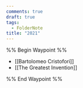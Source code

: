 ```yaml
---
comments: true
draft: true
tags:
  - FolderNote
title: "2021"
---
```

%% Begin Waypoint %%
- [[Bartolomeo Cristofori]]
- [[The Greatest Invention]]

%% End Waypoint %%

